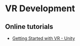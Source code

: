 # VR Development

## Online tutorials

- [Getting Started with VR - Unity](https://learn.unity.com/tutorial/getting-started-with-vr#5c7f8528edbc2a002053b447)
